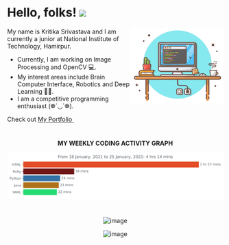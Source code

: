 # Hello, folks! <img src="https://raw.githubusercontent.com/MartinHeinz/MartinHeinz/master/wave.gif" width="30px">
<img align="right" height="180px" src="https://github.com/kritika-srivastava/kritika-srivastava/blob/master/images/Capture.PNG" alt="image" />
<p align="left">
 
My name is Kritika Srivastava and I am currently a junior at National Institute of Technology, Hamirpur.
- Currently, I am working on Image Processing and OpenCV 💻. 
- My interest areas include Brain Computer Interface, Robotics and Deep Learning 👩‍💻. 
- I am a competitive programming enthusiast (❁´◡`❁).

Check out [My Portfolio ](https://kritika-srivastava.github.io/)
&nbsp;

# 

 <p align="center">
 <b>
  MY WEEKLY CODING ACTIVITY GRAPH
  </b>
</p>

<p align="center">
<img src=https://github.com/kritika-srivastava/kritika-srivastava/blob/master/images/stat.svg alt="image"/>
</p>

#

<p align="center">
<img src="https://github-readme-stats.vercel.app/api?username=kritika-srivastava&theme=radical&show_icons=true" alt="image" />
</p>

<p align="center">
<img src="https://komarev.com/ghpvc/?username=kritika-srivastava&color=red" alt="image" />
 </p>
